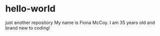 # hello-world
just another repository
My name is Fiona McCoy.  I am 35 years old and brand new to coding!
